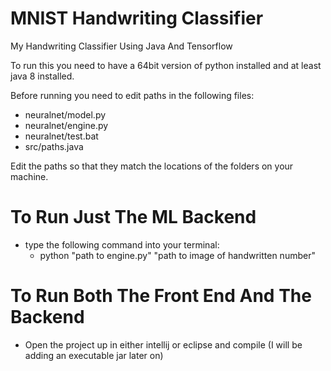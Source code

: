 # MNIST Handwriting Classifier
My Handwriting Classifier Using Java And Tensorflow

To run this you need to have a 64bit version of python installed and at least java 8 installed.

Before running you need to edit paths in the following files:
  - neuralnet/model.py
  - neuralnet/engine.py
  - neuralnet/test.bat
  - src/paths.java
 
Edit the paths so that they match the locations of the folders on your machine.

# To Run Just The ML Backend
 - type the following command into your terminal:
    - python "path to engine.py" "path to image of handwritten number"

# To Run Both The Front End And The Backend
  - Open the project up in either intellij or eclipse and compile (I will be adding an executable jar later on)
